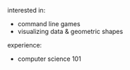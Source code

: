 interested in:
- command line games
- visualizing data & geometric shapes

experience:
- computer science 101
